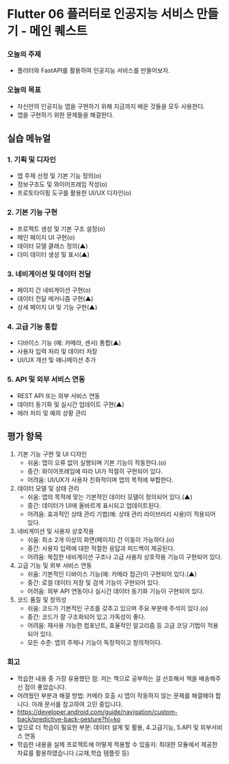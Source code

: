 # Flutter 06 플러터로 인공지능 서비스 만들기 - 메인 퀘스트

### 오늘의 주제

- 플러터와 FastAPI를 활용하여 인공지능 서비스를 만들어보자.

### 오늘의 목표

- 자신만의 인공지능 앱을 구현하기 위해 지금까지 배운 것들을 모두 사용한다.
- 앱을 구현하기 위한 문제들을 해결한다.

## 실습 메뉴얼

### 1. 기획 및 디자인

- 앱 주제 선정 및 기본 기능 정의(o)
- 정보구조도 및 와이어프레임 작성(o)
- 프로토타이핑 도구를 활용한 UI/UX 디자인(o)

### 2. 기본 기능 구현

- 프로젝트 생성 및 기본 구조 설정(o)
- 메인 페이지 UI 구현(o)
- 데이터 모델 클래스 정의(▲)
- 더미 데이터 생성 및 표시(▲)

### 3. 네비게이션 및 데이터 전달

- 페이지 간 네비게이션 구현(o)
- 데이터 전달 메커니즘 구현(▲)
- 상세 페이지 UI 및 기능 구현(▲)

### 4. 고급 기능 통합

- 디바이스 기능 (예: 카메라, 센서) 통합(▲)
- 사용자 입력 처리 및 데이터 저장
- UI/UX 개선 및 애니메이션 추가

### 5. API 및 외부 서비스 연동

- REST API 또는 외부 서비스 연동
- 데이터 동기화 및 실시간 업데이트 구현(▲)
- 에러 처리 및 예외 상황 관리

## 평가 항목

1. 기본 기능 구현 및 UI 디자인
    - 쉬움: 앱이 오류 없이 실행되며 기본 기능이 작동한다.(o)
    - 중간: 와이어프레임에 따라 UI가 적절히 구현되어 있다.
    - 어려움: UI/UX가 사용자 친화적이며 앱의 목적에 부합한다.
2. 데이터 모델 및 상태 관리
    - 쉬움: 앱의 목적에 맞는 기본적인 데이터 모델이 정의되어 있다.(▲)
    - 중간: 데이터가 UI에 올바르게 표시되고 업데이트된다.
    - 어려움: 효과적인 상태 관리 기법(예: 상태 관리 라이브러리 사용)이 적용되어 있다.
3. 네비게이션 및 사용자 상호작용
    - 쉬움: 최소 2개 이상의 화면(페이지) 간 이동이 가능하다.(o)
    - 중간: 사용자 입력에 대한 적절한 응답과 피드백이 제공된다.
    - 어려움: 복잡한 네비게이션 구조나 고급 사용자 상호작용 기능이 구현되어 있다.
4. 고급 기능 및 외부 서비스 연동
    - 쉬움: 기본적인 디바이스 기능(예: 카메라 접근)이 구현되어 있다.(▲)
    - 중간: 로컬 데이터 저장 및 검색 기능이 구현되어 있다.
    - 어려움: 외부 API 연동이나 실시간 데이터 동기화 기능이 구현되어 있다.
5. 코드 품질 및 창의성
    - 쉬움: 코드가 기본적인 구조를 갖추고 있으며 주요 부분에 주석이 있다.(o)
    - 중간: 코드가 잘 구조화되어 있고 가독성이 좋다.
    - 어려움: 재사용 가능한 컴포넌트, 효율적인 알고리즘 등 고급 코딩 기법이 적용되어 있다.
    - 모든 수준: 앱의 주제나 기능이 독창적이고 창의적이다.

### 회고

- 학습한 내용 중 가장 유용했던 점: 저는 책으로 공부하는 걸 선호해서 책을 배송해주신 점이 좋았습니다.
- 어려웠던 부분과 해결 방법: 카메라 호출 시 앱이 작동하지 않는 문제를 해결해야 합니다. 아래 문서를 참고하여 고민 중입니다.
- https://developer.android.com/guide/navigation/custom-back/predictive-back-gesture?hl=ko
- 앞으로 더 학습이 필요한 부분: 데이터 설계 및 활용, 4.고급기능, 5.API 및 외부서비스 연동
- 학습한 내용을 실제 프로젝트에 어떻게 적용할 수 있을지: 최대한 모듈에서 제공한 자료를 활용하였습니다.(교재,학습 템플릿 등)
